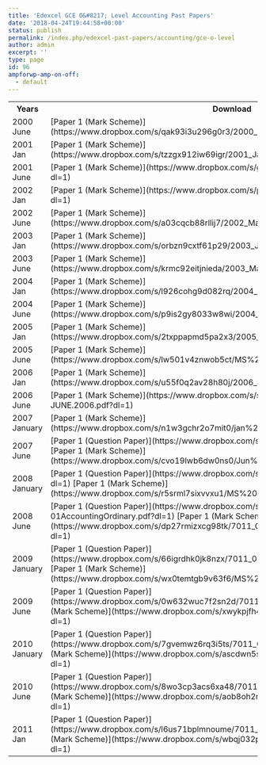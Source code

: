 ```yaml
---
title: 'Edexcel GCE O&#8217; Level Accounting Past Papers'
date: '2018-04-24T19:44:58+00:00'
status: publish
permalink: /index.php/edexcel-past-papers/accounting/gce-o-level
author: admin
excerpt: ''
type: page
id: 96
ampforwp-amp-on-off:
  - default
---
```


<table class="table" style="width:100%">
<tbody>

<tr><th> Years</th><th> Download</th>
</tr>

<tr>
<td>2000 June</td>

<td> [Paper 1 (Mark Scheme)](https://www.dropbox.com/s/qak93i3u296g0r3/2000_May_MS_7011.pdf?dl=1)</td></tr>

<tr>
<td>2001 Jan</td>
<td> [Paper 1 (Mark Scheme)](https://www.dropbox.com/s/tzzgx912iw69igr/2001_Jan_MS_7011.pdf?dl=1)</td></tr>

<tr>
<td>2001 June</td>
<td> [Paper 1 (Mark Scheme)](https://www.dropbox.com/s/g16lorlellkludj/2001_May_MS_7011.pdf?dl=1)</td></tr>

<tr>
<td>2002 Jan</td>
<td> [Paper 1 (Mark Scheme)](https://www.dropbox.com/s/pthfgkztl6psjfv/2002_Jan_MS_7011.pdf?dl=1)</td></tr>

<tr>
<td>2002 June</td>
<td> [Paper 1 (Mark Scheme)](https://www.dropbox.com/s/a03cqcb88rllij7/2002_May_MS_7011.pdf?dl=1)</td></tr>

<tr>
<td>2003 Jan</td>
<td> [Paper 1 (Mark Scheme)](https://www.dropbox.com/s/orbzn9cxtf61p29/2003_Jan_MS_7011.pdf?dl=1)</td></tr>

<tr>
<td>2003 June</td>
<td> [Paper 1 (Mark Scheme)](https://www.dropbox.com/s/krmc92eitjnieda/2003_May_MS_7011.pdf?dl=1)</td></tr>

<tr>
<td>2004 Jan</td>
<td> [Paper 1 (Mark Scheme)](https://www.dropbox.com/s/l926cohg9d082rq/2004_Jan_MS_7011.pdf?dl=1)</td></tr>

<tr>
<td>2004 June</td>
<td> [Paper 1 (Mark Scheme)](https://www.dropbox.com/s/p9is2gy8033w8wi/2004_May_MS_7011.pdf?dl=1)</td></tr>

<tr>
<td>2005 Jan</td>
<td> [Paper 1 (Mark Scheme)](https://www.dropbox.com/s/2txppapmd5pa2x3/2005_Jan_MS_7011.pdf?dl=1)</td></tr>

<tr>
<td>2005 June</td>
<td> [Paper 1 (Mark Scheme)](https://www.dropbox.com/s/lw501v4znwob5ct/MS%20june%202005.pdf?dl=1)</td></tr>

<tr>
<td>2006 Jan</td>
<td> [Paper 1 (Mark Scheme)](https://www.dropbox.com/s/u55f0q2av28h80j/2006_Jan_MS_7011.pdf?dl=1)</td></tr>

<tr>
<td>2006 June</td>
<td> [Paper 1 (Mark Scheme)](https://www.dropbox.com/s/syebrtp47jq9iv4/GCE.OL-JUNE.2006.pdf?dl=1)</td></tr>

<tr>
<td>2007 January</td>
<td> [Paper 1 (Mark Scheme)](https://www.dropbox.com/s/n1w3gchr2o7mit0/jan%202007%20msc.pdf?dl=1)</td></tr>

<tr>
<td>2007 June</td>
<td> [Paper 1 (Question Paper)](https://www.dropbox.com/s/alfejy7ror37fdz/jun%202007.pdf?dl=1)  
[Paper 1 (Mark Scheme)](https://www.dropbox.com/s/cvo19lwb6dw0ns0/Jun%202007%20msc.pdf?dl=1)</td></tr>

<tr>
<td>2008 January</td>
<td> [Paper 1 (Question Paper)](https://www.dropbox.com/s/mt8cguvxf75l2ji/jan%202008.pdf?dl=1)  
[Paper 1 (Mark Scheme)](https://www.dropbox.com/s/r5srml7sixvvxu1/MS%20Jan%202008.pdf?dl=1)</td></tr>

<tr>
<td>2008 June</td>
<td> [Paper 1 (Question Paper)](https://www.dropbox.com/s/1yeafqlf0jmie4n/7011-01AccountingOrdinary.pdf?dl=1)  
[Paper 1 (Mark Scheme)](https://www.dropbox.com/s/dp27rmizxcg98tk/7011_O_Level_Accounting_msc_20080801.pdf?dl=1)</td></tr>

<tr>
<td>2009 January</td>
<td> [Paper 1 (Question Paper)](https://www.dropbox.com/s/66igrdhk0jk8nzx/7011_01_Accounting_Jan_2009.pdf?dl=1)  
[Paper 1 (Mark Scheme)](https://www.dropbox.com/s/wx0temtgb9v63f6/MS%20Jan%202009.pdf?dl=1)</td></tr>

<tr>
<td>2009 June</td>
<td> [Paper 1 (Question Paper)](https://www.dropbox.com/s/0w632wuc7f2sn2d/7011_01_may_june_2009.pdf?dl=1)  
[Paper 1 (Mark Scheme)](https://www.dropbox.com/s/xwykpjfh4xxb1im/MS%20june%202009.pdf?dl=1)</td></tr>

<tr>
<td>2010 January</td>
<td> [Paper 1 (Question Paper)](https://www.dropbox.com/s/7gvemwz6rq3i5ts/7011_01_que_20100107.pdf?dl=1)  
[Paper 1 (Mark Scheme)](https://www.dropbox.com/s/ascdwn5ss0ifx2f/7011_01_msc_20100212.pdf?dl=1)</td></tr>

<tr>
<td>2010 June</td>
<td> [Paper 1 (Question Paper)](https://www.dropbox.com/s/8wo3cp3acs6xa48/7011_01_que_20100520.pdf?dl=1)  
[Paper 1 (Mark Scheme)](https://www.dropbox.com/s/aob8oh2nb1niaja/7011_01_msc_2010_June.pdf?dl=1)</td></tr>

<tr>
<td>2011 Jan</td>
<td> [Paper 1 (Question Paper)](https://www.dropbox.com/s/l6us71bplmnoume/7011_01_que_20110106.pdf?dl=1)  
[Paper 1 (Mark Scheme)](https://www.dropbox.com/s/wbqj032p6q8q9vo/7011_01_rms_20110309.pdf?dl=1)</td></tr>
</tbody></table>
